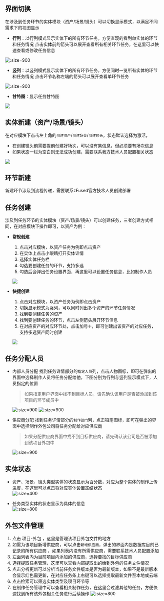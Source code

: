 ## 界面切换
在涉及到任务环节的实体模块（资产/场景/镜头）可以切换显示模式，以满足不同需求下的视图显示
+ **行列**：以行列模式显示实体下的所有环节任务，方便直观的看到单实体的环节和任务情况
    点击实体前的箭头可以展开查看所有相关环节任务，在这里可以快速查看或修改任务信息  

![](../images/quick_start/producer/show_mode_row.png ':size=900')

+ **竖列**：以竖列模式显示实体下的所有环节任务，方便同时一览所有实体的环节和任务情况
    点击环节名称左端的箭头可以展开查看单环节任务

![](../images/quick_start/producer/show_mode_column.png ':size=900')

+ **甘特图**：显示任务甘特图

![](../images/quick_start/producer/show_mode_gante.png)

## 实体新建（资产/场景/镜头）
在对应模块下点击左上角的`创建资产`/`创建场景`/`创建镜头`，状态默认选择为激活，
+ 在创建镜头前需要提前创建好场次，可以没有集信息，但必须要有场次信息
+ 如果状态一栏为空白则无法成功创建，需要联系我方技术人员配置相关状态

![](../images/quick_start/producer/entity_create.png)

## 环节新建
新建环节涉及到流程传递，需要联系zFused官方技术人员创建部署

## 任务创建
涉及到任务环节的实体模块（资产/场景/镜头）可以创建任务，三者创建方式相同，在对应模块下操作即可，以资产为例：
+ **常规创建**
  1. 点击对应模块，以资产任务为例即点击资产
  2. 在实体上点击小眼睛打开实体详情
  3. 选择实体任务栏
  4. 勾选要创建任务的环节，支持多选
  5. 勾选后会弹出任务设置界面，再这里可以设置任务信息，比如制作人员

    ![](../images/quick_start/producer/task_create.png)
+ **快捷创建**
  1. 点击对应模块，以资产任务为例即点击资产
  2. 切换显示模式为竖列，可以同时列出多个资产的环节任务情况
  3. 找到要创建任务的资产
  4. 找到要创建任务的环节，点击左侧箭头展开环节信息
  5. 在对应资产的对应环节处，点击加号`十`，即可创建出该资产的对应任务，支持多选资产同时创建
    
    ![](../images/quick_start/producer/task_create_quick.png)

## 任务分配人员
+ 内部人员分配
找到任务详情部分的`指定人员`列，点击人物图标，即可在弹出的界面中选择制作人员将任务分配给他，下图分别为行列与竖列显示模式下，人员指定的位置
    > 如果指定用户界面中找不到目标人员，请先确认该用户是否被添加到该项目的环节成员中

    ![](../images/quick_start/producer/task_assign.png ':size=900')
    ![](../images/quick_start/producer/task_assign2.png ':size=900')
+ 供应商分配
找到任务详情部分的`制作部门`列，点击铅笔图标，即可在弹出的界面中选择制作外包公司将任务分配给对应供应商
    > 如果分配供应商界面中找不到目标供应商，请先确认该公司是否被添加到该项目外包中

    ![](../images/quick_start/producer/task_assign_out.png ':size=900')

## 实体状态
+ 资产、场景、镜头类型实体的状态显示为百分数，对应为整个实体的制作上传进度，在这里可以点击将对应实体设置冻结状态  
![](../images/quick_start/producer/entity_status.png ':size=400')
  
+ 任务类型实体的状态显示为具体的信息  
![](../images/quick_start/producer/entity_status_task.png ':size=800')

## 外包文件管理
1. 点击 项目-外包 ，这里是管理该项目外包文件的地方
2. 如需为该项目新增供应商，可以点击`新增供应商`，弹出的界面内是数据库目前已记录的所有供应商 ，如果列表内没有所需供应商，需要联系技术人员配置添加
3. 左面列表内为目前项目内添加的供应商，选择要找的目标供应商
4. 选择提取任务管理，这里可以查看内部提取出的给到外包的任务文件情况
5. 点击分析更新可以分析当前任务文件版本是否为最新版本，如果不是最新版本会显示红色需更新，在对应任务条上右键可以选择提取最新文件至本地或云端
6. 点击检索可以筛选实体类型及项目环节等
7. 在制作任务管理中可以查看相关制作任务，在这里会过滤其他的任务，方便快速找到所有该外包相关任务进行后续操作
![](../images/quick_start/producer/outsource_manage.png ':size=800')